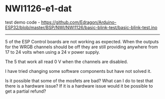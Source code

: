 
# NWI1126-e1-dat


test demo code - https://github.com/Edragon/Arduino-ESP32/blob/master/BSP/NWI/NWI1126/basic-blink-test/basic-blink-test.ino


---

5 of the ESP Control boards are not working as expected. When the outputs for the WRGB channels should be off they are still providing anywhere from 17 to 24 volts when using a 24 v power supply. 

The 5 that work all read 0 V when the channels are disabled. 

I have tried changing some software components but have not solved it. 

Is it possible that some of the mosfets are bad? What can I do to test that there is a hardware issue? If it is a hardware issue would it be possible to get a partial refund?


